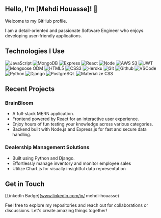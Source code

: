## Hello, I'm [Mehdi Houasse]! 👋

Welcome to my GitHub profile.

I am a detail-oriented and passionate Software Engineer who enjoys developing user-friendly applications.

## Technologies I Use
  ![JavaScript](https://img.shields.io/badge/-JavaScript-05122A?style=flat&logo=javascript)
  ![MongoDB](https://img.shields.io/badge/-MongoDB-05122A?style=flat&logo=mongodb)
  ![Express](https://img.shields.io/badge/-Express-05122A?style=flat&logo=express)
  ![React](https://img.shields.io/badge/-React-05122A?style=flat&logo=react)
  ![Node](https://img.shields.io/badge/-Node.js-05122A?style=flat&logo=node.js)
  ![AWS S3](https://img.shields.io/badge/-AWS_S3-05122A?style=flat&logo=amazons3)
  ![JWT](https://img.shields.io/badge/-JSON_Web_Tokens-05122A?style=flat&logo=jsonwebtokens)
  ![Mongoose ODM](https://img.shields.io/badge/-Mongoose_ODM-05122A?style=flat&logo=mongodb)
  ![HTML5](https://img.shields.io/badge/-HTML5-05122A?style=flat&logo=html5)
  ![CSS3](https://img.shields.io/badge/-CSS-05122A?style=flat&logo=css3)
  ![Heroku](https://img.shields.io/badge/-Heroku-05122A?style=flat&logo=heroku)
  ![Git](https://img.shields.io/badge/-Git-05122A?style=flat&logo=git)
  ![Github](https://img.shields.io/badge/-GitHub-05122A?style=flat&logo=github)
  ![VSCode](https://img.shields.io/badge/-VS_Code-05122A?style=flat&logo=visualstudio)
  ![Python](https://img.shields.io/badge/-Python-05122A?style=flat&logo=python)
  ![Django](https://img.shields.io/badge/-Django-05122A?style=flat&logo=django)
  ![PostgreSQL](https://img.shields.io/badge/-PostgreSQL-05122A?style=flat&logo=postgresql)
  ![Materialize CSS](https://img.shields.io/badge/-Materialize_CSS-05122A?style=flat&logo=materialdesign)

## Recent Projects
### BrainBloom
- A full-stack MERN application.
- Frontend powered by React for an interactive user experience.
- Enjoy hours of fun testing your knowledge across various categories.
- Backend built with Node.js and Express.js for fast and secure data handling.
  

### Dealership Management Solutions
- Built using Python and Django.
- Effortlessly manage inventory and monitor employee sales
- Utilize Chart.js for visually insightful data representation

## Get in Touch
[LinkedIn Badge](www.linkedin.com/in/
mehdi-houasse)

Feel free to explore my repositories and reach out for collaborations or discussions. Let's create amazing things together!

